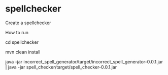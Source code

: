 # spellchecker
Create a spellchecker

How to run 

cd spellchecker

mvn clean install

java -jar incorrect_spell_generator/target/incorrect_spell_generator-0.0.1.jar | java -jar spell_checker/target/spell_checker-0.0.1.jar 

> <Enter a word>
